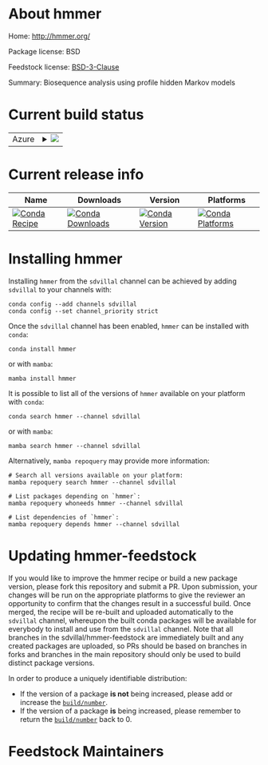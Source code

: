 About hmmer
===========

Home: http://hmmer.org/

Package license: BSD

Feedstock license: [BSD-3-Clause](https://github.com/sdvillal/hmmer-feedstock/blob/master/LICENSE.txt)

Summary: Biosequence analysis using profile hidden Markov models

Current build status
====================


<table>
    
  <tr>
    <td>Azure</td>
    <td>
      <details>
        <summary>
          <a href="https://dev.azure.com/sdvillal/feedstock-builds/_build/latest?definitionId=&branchName=master">
            <img src="https://dev.azure.com/sdvillal/feedstock-builds/_apis/build/status/hmmer-feedstock?branchName=master">
          </a>
        </summary>
        <table>
          <thead><tr><th>Variant</th><th>Status</th></tr></thead>
          <tbody><tr>
              <td>linux_64</td>
              <td>
                <a href="https://dev.azure.com/sdvillal/feedstock-builds/_build/latest?definitionId=&branchName=master">
                  <img src="https://dev.azure.com/sdvillal/feedstock-builds/_apis/build/status/hmmer-feedstock?branchName=master&jobName=linux&configuration=linux%20linux_64_" alt="variant">
                </a>
              </td>
            </tr><tr>
              <td>osx_64</td>
              <td>
                <a href="https://dev.azure.com/sdvillal/feedstock-builds/_build/latest?definitionId=&branchName=master">
                  <img src="https://dev.azure.com/sdvillal/feedstock-builds/_apis/build/status/hmmer-feedstock?branchName=master&jobName=osx&configuration=osx%20osx_64_" alt="variant">
                </a>
              </td>
            </tr><tr>
              <td>osx_arm64</td>
              <td>
                <a href="https://dev.azure.com/sdvillal/feedstock-builds/_build/latest?definitionId=&branchName=master">
                  <img src="https://dev.azure.com/sdvillal/feedstock-builds/_apis/build/status/hmmer-feedstock?branchName=master&jobName=osx&configuration=osx%20osx_arm64_" alt="variant">
                </a>
              </td>
            </tr>
          </tbody>
        </table>
      </details>
    </td>
  </tr>
</table>

Current release info
====================

| Name | Downloads | Version | Platforms |
| --- | --- | --- | --- |
| [![Conda Recipe](https://img.shields.io/badge/recipe-hmmer-green.svg)](https://anaconda.org/sdvillal/hmmer) | [![Conda Downloads](https://img.shields.io/conda/dn/sdvillal/hmmer.svg)](https://anaconda.org/sdvillal/hmmer) | [![Conda Version](https://img.shields.io/conda/vn/sdvillal/hmmer.svg)](https://anaconda.org/sdvillal/hmmer) | [![Conda Platforms](https://img.shields.io/conda/pn/sdvillal/hmmer.svg)](https://anaconda.org/sdvillal/hmmer) |

Installing hmmer
================

Installing `hmmer` from the `sdvillal` channel can be achieved by adding `sdvillal` to your channels with:

```
conda config --add channels sdvillal
conda config --set channel_priority strict
```

Once the `sdvillal` channel has been enabled, `hmmer` can be installed with `conda`:

```
conda install hmmer
```

or with `mamba`:

```
mamba install hmmer
```

It is possible to list all of the versions of `hmmer` available on your platform with `conda`:

```
conda search hmmer --channel sdvillal
```

or with `mamba`:

```
mamba search hmmer --channel sdvillal
```

Alternatively, `mamba repoquery` may provide more information:

```
# Search all versions available on your platform:
mamba repoquery search hmmer --channel sdvillal

# List packages depending on `hmmer`:
mamba repoquery whoneeds hmmer --channel sdvillal

# List dependencies of `hmmer`:
mamba repoquery depends hmmer --channel sdvillal
```




Updating hmmer-feedstock
========================

If you would like to improve the hmmer recipe or build a new
package version, please fork this repository and submit a PR. Upon submission,
your changes will be run on the appropriate platforms to give the reviewer an
opportunity to confirm that the changes result in a successful build. Once
merged, the recipe will be re-built and uploaded automatically to the
`sdvillal` channel, whereupon the built conda packages will be available for
everybody to install and use from the `sdvillal` channel.
Note that all branches in the sdvillal/hmmer-feedstock are
immediately built and any created packages are uploaded, so PRs should be based
on branches in forks and branches in the main repository should only be used to
build distinct package versions.

In order to produce a uniquely identifiable distribution:
 * If the version of a package **is not** being increased, please add or increase
   the [``build/number``](https://docs.conda.io/projects/conda-build/en/latest/resources/define-metadata.html#build-number-and-string).
 * If the version of a package **is** being increased, please remember to return
   the [``build/number``](https://docs.conda.io/projects/conda-build/en/latest/resources/define-metadata.html#build-number-and-string)
   back to 0.

Feedstock Maintainers
=====================


